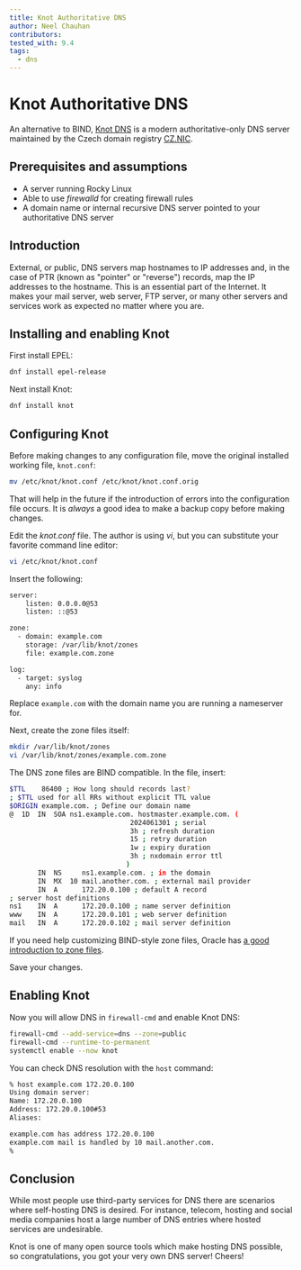 ```yaml
---
title: Knot Authoritative DNS
author: Neel Chauhan
contributors:
tested_with: 9.4
tags:
  - dns
---
```


# Knot Authoritative DNS

An alternative to BIND, [Knot DNS](https://www.knot-dns.cz/) is a modern authoritative-only DNS server maintained by the Czech domain registry [CZ.NIC](https://www.nic.cz/).

## Prerequisites and assumptions

- A server running Rocky Linux
- Able to use *firewalld* for creating firewall rules
- A domain name or internal recursive DNS server pointed to your authoritative DNS server

## Introduction

External, or public, DNS servers map hostnames to IP addresses and, in the case of PTR (known as "pointer" or "reverse") records, map the IP addresses to the hostname. This is an essential part of the Internet. It makes your mail server, web server, FTP server, or many other servers and services work as expected no matter where you are.

## Installing and enabling Knot

First install EPEL:

```bash
dnf install epel-release
```

Next install Knot:

```bash
dnf install knot
```

## Configuring Knot

Before making changes to any configuration file, move the original installed working file, `knot.conf`:

```bash
mv /etc/knot/knot.conf /etc/knot/knot.conf.orig
```

That will help in the future if the introduction of errors into the configuration file occurs. It is *always* a good idea to make a backup copy before making changes.

Edit the *knot.conf* file. The author is using *vi*, but you can substitute your favorite command line editor:

```bash
vi /etc/knot/knot.conf
```

Insert the following:

```bash
server:
    listen: 0.0.0.0@53
    listen: ::@53

zone:
  - domain: example.com
    storage: /var/lib/knot/zones
    file: example.com.zone

log:
  - target: syslog
    any: info
```

Replace `example.com` with the domain name you are running a nameserver for.

Next, create the zone files itself:

```bash
mkdir /var/lib/knot/zones
vi /var/lib/knot/zones/example.com.zone
```

The DNS zone files are BIND compatible. In the file, insert:

```bash
$TTL    86400 ; How long should records last?
; $TTL used for all RRs without explicit TTL value
$ORIGIN example.com. ; Define our domain name
@  1D  IN  SOA ns1.example.com. hostmaster.example.com. (
                              2024061301 ; serial
                              3h ; refresh duration
                              15 ; retry duration
                              1w ; expiry duration
                              3h ; nxdomain error ttl
                             )
       IN  NS     ns1.example.com. ; in the domain
       IN  MX  10 mail.another.com. ; external mail provider
       IN  A      172.20.0.100 ; default A record
; server host definitions
ns1    IN  A      172.20.0.100 ; name server definition     
www    IN  A      172.20.0.101 ; web server definition
mail   IN  A      172.20.0.102 ; mail server definition
```

If you need help customizing BIND-style zone files, Oracle has [a good introduction to zone files](https://docs.oracle.com/en-us/iaas/Content/DNS/Reference/formattingzonefile.htm).

Save your changes.

## Enabling Knot

Now you will allow DNS in `firewall-cmd` and enable Knot DNS:

```bash
firewall-cmd --add-service=dns --zone=public
firewall-cmd --runtime-to-permanent
systemctl enable --now knot
```

You can check DNS resolution with the `host` command:

```bash
% host example.com 172.20.0.100
Using domain server:
Name: 172.20.0.100
Address: 172.20.0.100#53
Aliases: 

example.com has address 172.20.0.100
example.com mail is handled by 10 mail.another.com.
%
```
## Conclusion

While most people use third-party services for DNS there are scenarios where self-hosting DNS is desired. For instance, telecom, hosting and social media companies host a large number of DNS entries where hosted services are undesirable.

Knot is one of many open source tools which make hosting DNS possible, so congratulations, you got your very own DNS server! Cheers!
